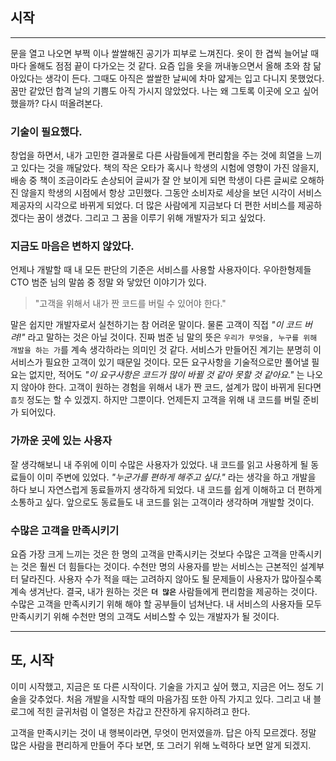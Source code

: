## 시작

---

문을 열고 나오면 부쩍 이나 쌀쌀해진 공기가 피부로 느껴진다.
옷이 한 겹씩 늘어날 때마다 올해도 점점 끝이 다가오는 것 같다.
요즘 입을 옷을 꺼내놓으면서 올해 초와 참 닮아있다는 생각이 든다.
그때도 아직은 쌀쌀한 날씨에 차마 얇게는 입고 다니지 못했었다.
꿈만 같았던 합격 날의 기쁨도 아직 가시지 않았었다.
나는 왜 그토록 이곳에 오고 싶어 했을까? 다시 떠올려본다.

### 기술이 필요했다.
창업을 하면서, 내가 고민한 결과물로 다른 사람들에게 편리함을 주는 것에 희열을 느끼고 있다는 것을 깨달았다.
책의 작은 오타가 혹시나 학생의 시험에 영향이 가진 않을지, 배송 중 책이 조금이라도 손상되어 글씨가 잘 안 보이게 되면 학생이 다른 글씨로 오해하진 않을지 학생의 시점에서 항상 고민했다.
그동안 소비자로 세상을 보던 시각이 서비스 제공자의 시각으로 바뀌게 되었다.
더 많은 사람에게 지금보다 더 편한 서비스를 제공하겠다는 꿈이 생겼다.
그리고 그 꿈을 이루기 위해 개발자가 되고 싶었다.

### 지금도 마음은 변하지 않았다.
언제나 개발할 때 내 모든 판단의 기준은 서비스를 사용할 사용자이다.
우아한형제들 CTO 범준 님의 말씀 중 정말 와 닿았던 이야기가 있다.
> "고객을 위해서 내가 짠 코드를 버릴 수 있어야 한다."

말은 쉽지만 개발자로서 실천하기는 참 어려운 말이다.
물론 고객이 직접 _"이 코드 버려!"_ 라고 말하는 것은 아닐 것이다.
진짜 범준 님 말의 뜻은 `우리가 무엇을, 누구를 위해 개발을 하는 가`를 계속 생각하라는 의미인 것 같다.
서비스가 만들어진 계기는 분명히 이 서비스가 필요한 고객이 있기 때문일 것이다.
모든 요구사항을 기술적으로만 풀어낼 필요는 없지만, 적어도 _"이 요구사항은 코드가 많이 바뀔 것 같아 못할 것 같아요."_ 는 나오지 않아야 한다.
고객이 원하는 경험을 위해서 내가 짠 코드, 설계가 많이 바뀌게 된다면 `흠칫` 정도는 할 수 있겠지.
하지만 그뿐이다.
언제든지 고객을 위해 내 코드를 버릴 준비가 되어있다.



### 가까운 곳에 있는 사용자
잘 생각해보니 내 주위에 이미 수많은 사용자가 있었다.
내 코드를 읽고 사용하게 될 동료들이 이미 주변에 있었다.
_"누군가를 편하게 해주고 싶다."_ 라는 생각을 하고 개발을 하다 보니 자연스럽게 동료들까지 생각하게 되었다.
내 코드를 쉽게 이해하고 더 편하게 소통하고 싶다.
앞으로도 동료들도 내 코드를 읽는 고객이라 생각하며 개발할 것이다.



### 수많은 고객을 만족시키기
요즘 가장 크게 느끼는 것은 한 명의 고객을 만족시키는 것보다 수많은 고객을 만족시키는 것은 훨씬 더 힘들다는 것이다.
수천만 명의 사용자를 받는 서비스는 근본적인 설계부터 달라진다.
사용자 수가 적을 때는 고려하지 않아도 될 문제들이 사용자가 많아질수록 계속 생겨난다.
결국, 내가 원하는 것은 **`더 많은`** 사람들에게 편리함을 제공하는 것이다.
수많은 고객을 만족시키기 위해 해야 할 공부들이 넘쳐난다.
내 서비스의 사용자들 모두 만족시키기 위해 수천만 명의 고객도 서비스할 수 있는 개발자가 될 것이다.

---
## 또, 시작
이미 시작했고, 지금은 또 다른 시작이다.
기술을 가지고 싶어 했고, 지금은 어느 정도 기술을 갖추었다.
처음 개발을 시작할 때의 마음가짐 또한 아직 가지고 있다.
그리고 내 블로그에 적힌 글귀처럼 이 열정은 차갑고 잔잔하게 유지하려고 한다.

고객을 만족시키는 것이 내 행복이라면, 무엇이 먼저였을까.
답은 아직 모르겠다.
정말 많은 사람을 편리하게 만들어 주다 보면, 또 그러기 위해 노력하다 보면 알게 되겠지.
